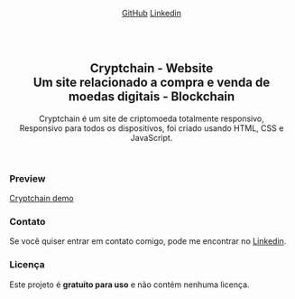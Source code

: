 <div align="center">
  
[GitHub](https://github.com/Italo-Afr?tab=repositories)
[Linkedin](https://www.linkedin.com/in/italoafr/)

  <br />
  <br />

  <h2 align="center">Cryptchain - Website <br/> Um site relacionado a compra e venda de moedas digitais - Blockchain </h2>

  Cryptchain é um site de criptomoeda totalmente responsivo, <br />Responsivo para todos os dispositivos, foi criado usando HTML, CSS e JavaScript.

</div>

<br />

### Preview 

[Cryptchain demo](https://web-cripto.vercel.app/)


### Contato

Se você quiser entrar em contato comigo, pode me encontrar no [Linkedin](https://www.linkedin.com/in/italoafr/).

### Licença

Este projeto é **gratuito para uso** e não contém nenhuma licença.
